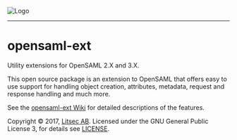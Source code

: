 ![Logo](http://litsec.se/onewebstatic/4a6ec88da7-pics-litsec.png)

------

# opensaml-ext

Utility extensions for OpenSAML 2.X and 3.X.

This open source package is an extension to OpenSAML that offers easy to use support for handling object creation, attributes, metadata, request and response handling and much more.

See the [opensaml-ext Wiki](https://github.com/litsec/opensaml-ext/wiki) for detailed descriptions of the features.

Copyright &copy; 2017, [Litsec AB](http://www.litsec.se). Licensed under the GNU General Public License 3, for details see [LICENSE](LICENSE).


